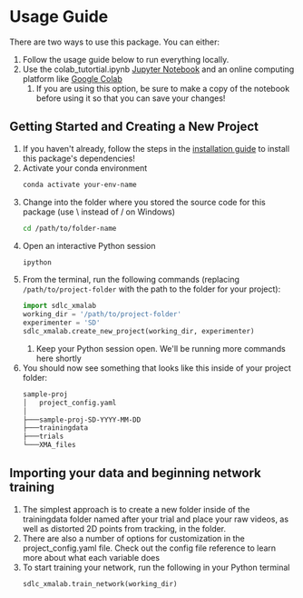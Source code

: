 # Usage Guide
There are two ways to use this package. You can either:

1. Follow the usage guide below to run everything locally.
2. Use the colab_tutortial.ipynb [Jupyter Notebook](https://drive.google.com/drive/folders/1X91DYNbcu4_tV1FMvF-28XB7p7SS-MBt) and an online computing platform like [Google Colab](https://colab.research.google.com/)
    1. If you are using this option, be sure to make a copy of the notebook before using it so that you can save your changes!

## Getting Started and Creating a New Project
1. If you haven't already, follow the steps in the [installation guide](https://sam-delap.github.io/sdlc_xmalab/install/) to install this package's dependencies!
2. Activate your conda environment
    ```bash
    conda activate your-env-name
    ```
3. Change into the folder where you stored the source code for this package (use \ instead of / on Windows)
    ```bash
    cd /path/to/folder-name
    ```
4. Open an interactive Python session
    ```bash
    ipython
    ```
5. From the terminal, run the following commands (replacing `/path/to/project-folder` with the path to the folder for your project):
    ```python
    import sdlc_xmalab
    working_dir = '/path/to/project-folder'
    experimenter = 'SD'
    sdlc_xmalab.create_new_project(working_dir, experimenter)
    ```
    1. Keep your Python session open. We'll be running more commands here shortly
6. You should now see something that looks like this inside of your project folder:
    ```bash
    sample-proj
    │   project_config.yaml
    │
    ├───sample-proj-SD-YYYY-MM-DD
    ├───trainingdata
    ├───trials
    └───XMA_files
    ```

## Importing your data and beginning network training
1. The simplest approach is to create a new folder inside of the trainingdata folder named after your trial and place your raw videos, as well as distorted 2D points from tracking, in the folder.
2. There are also a number of options for customization in the project_config.yaml file. Check out the config file reference to learn more about what each variable does
3. To start training your network, run the following in your Python terminal
    ```python
    sdlc_xmalab.train_network(working_dir)
    ```

